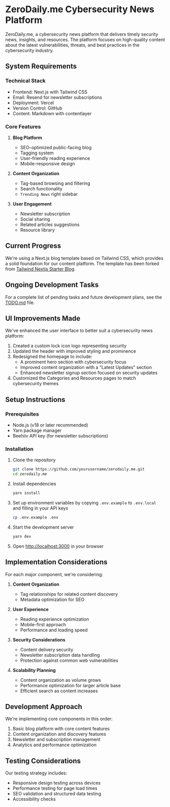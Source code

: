 # ZeroDaily.me Cybersecurity News Platform

ZeroDaily.me, a cybersecurity news platform that delivers timely security news, insights, and resources. The platform focuses on high-quality content about the latest vulnerabilities, threats, and best practices in the cybersecurity industry.

## System Requirements

### Technical Stack

- Frontend: Next.js with Tailwind CSS
- Email: Resend for newsletter subscriptions
- Deployment: Vercel
- Version Control: GitHub
- Content: Markdown with contentlayer

### Core Features

1. **Blog Platform**
   - SEO-optimized public-facing blog
   - Tagging system
   - User-friendly reading experience
   - Mobile-responsive design

2. **Content Organization**
   - Tag-based browsing and filtering
   - Search functionality
   - `Trending News` right sidebar


3. **User Engagement**
   - Newsletter subscription
   - Social sharing
   - Related articles suggestions
   - Resource library

## Current Progress

We're using a Next.js blog template based on Tailwind CSS, which provides a solid foundation for our content platform. The template has been forked from [Tailwind Nextjs Starter Blog](https://github.com/timlrx/tailwind-nextjs-starter-blog).

## Ongoing Development Tasks

For a complete list of pending tasks and future development plans, see the [TODO.md](TODO.md) file.

## UI Improvements Made

We've enhanced the user interface to better suit a cybersecurity news platform:

1. Created a custom lock icon logo representing security
2. Updated the header with improved styling and prominence
3. Redesigned the homepage to include:
   - A prominent hero section with cybersecurity focus
   - Improved content organization with a "Latest Updates" section
   - Enhanced newsletter signup section focused on security updates
4. Customized the Categories and Resources pages to match cybersecurity themes

## Setup Instructions

### Prerequisites

- Node.js (v18 or later recommended)
- Yarn package manager
- Beehiiv API key (for newsletter subscriptions)

### Installation

1. Clone the repository

   ```bash
   git clone https://github.com/yourusername/zerodaily.me.git
   cd zerodaily.me
   ```

2. Install dependencies

   ```bash
   yarn install
   ```

3. Set up environment variables by copying `.env.example` to `.env.local` and filling in your API keys

   ```bash
   cp .env.example .env
   ```

4. Start the development server

   ```bash
   yarn dev
   ```

5. Open [http://localhost:3000](http://localhost:3000) in your browser

## Implementation Considerations

For each major component, we're considering:

1. **Content Organization**
   - Tag relationships for related content discovery
   - Metadata optimization for SEO

2. **User Experience**
   - Reading experience optimization
   - Mobile-first approach
   - Performance and loading speed

3. **Security Considerations**
   - Content delivery security
   - Newsletter subscription data handling
   - Protection against common web vulnerabilities

4. **Scalability Planning**
   - Content organization as volume grows
   - Performance optimization for larger article base
   - Efficient search as content increases

## Development Approach

We're implementing core components in this order:

1. Basic blog platform with core content features
2. Content organization and discovery features
3. Newsletter and subscription management
4. Analytics and performance optimization

## Testing Considerations

Our testing strategy includes:

- Responsive design testing across devices
- Performance testing for page load times
- SEO validation and structured data testing
- Accessibility checks
